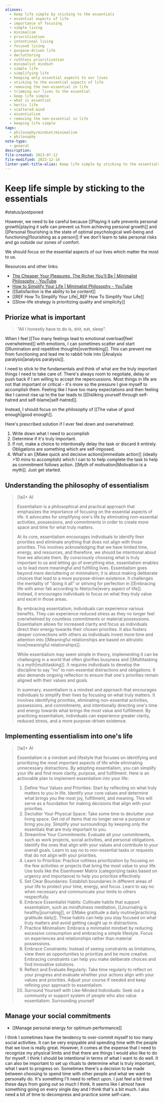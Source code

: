 ```yaml
---
aliases:
  - Keep life simple by sticking to the essentials
  - essential aspects of life
  - importance of focusing
  - simple living
  - minimalism
  - prioritization
  - intentional living
  - focused living
  - purpose-driven life
  - decluttering
  - ruthless prioritization
  - minimalist mindset
  - simple life
  - simplifying life
  - keeping only essential aspects to our lives
  - sticking to the essential aspects of life
  - removing the non-essential in life
  - trimming our lives to the essential
  - keep life simple
  - what is essential
  - hectic life
  - scattered mind
  - essentialism
  - removing the non-essential in life
  - keeping life simple
tags:
  - philosophy/mindset/minimalism
  - philosophy
note-type:
  - general
description: 
file-created: 2023-07-12
file-modified: 2023-12-14
linter-yaml-title-alias: Keep life simple by sticking to the essentials
---
```


# Keep life simple by sticking to the essentials

#status/postponed

However, we need to be careful because [[Playing it safe prevents personal growth|playing it safe can prevent us from achieving personal growth]] and [[Personal flourishing is the state of optimal psychological well-being and functioning|flourishing as a person]] if we don't learn to take personal risks and go outside our zones of comfort.

We should focus on the essential aspects of our lives which matter the most to us.

Resources and other links:
- [The Cheaper Your Pleasures, The Richer You’ll Be | Minimalist Philosophy - YouTube](https://www.youtube.com/watch?v=Oswc-jAgwgo&pp=ygUNc2ltcGxpZnkgbGlmZQ%3D%3D)
- [How to Simplify Your Life | Minimalist Philosophy - YouTube](https://www.youtube.com/watch?v=casK0pXZ5sc&pp=ygUNc2ltcGxpZnkgbGlmZQ%3D%3D)
- [[Satisfaction is the ability to be content]]
- [[REF How To Simplify Your Life|_REF How To Simplify Your Life]]
- [[Slow-life strategy is prioritizing quality and simplicity]]

## Priorize what is important

> "All I honestly have to do is, shit, eat, sleep".

When I feel [[Too many feelings lead to emotional overload|feel overwhelmed]] with emotions, I can sometimes scatter and start [[Rumination and repetitive thoughts|overthinking]]. This can prevent me from functioning and lead me to rabbit hole into [[Analysis paralysis|analysis paralysis]].

I need to stick to the fundamentals and think of what are the truly important things I need to take care of. There's always room to negotiate, delay or push back if I am willing to accept the repercussions. Most things in life are not that important or critical - it's more so the pressure I give myself to accomplish them. Feeling like I have too many expectations and then feeling like I cannot rise up to the bar leads to [[Disliking yourself through self-hatred and self-blame|self-hatred]].

Instead, I should focus on the philosophy of [[The value of good enough|good enough]].

Here's prescribed solution if I ever feel down and overwhelmed:
1. Write down what I need to accomplish
2. Determine if it's truly important. 
3. If not, make a choice to intentionally delay the task or discard it entirely. Obligations are something which are self-imposed. 
4. What's an [[Make quick and decisive actions|immediate action]] (ideally >10 mins to accomplish) which I can to to help complete the task to help as commitment follows action. [[Myth of motivation|Motivation is a myth]]. Just get started.

## Understanding the philosophy of essentialism

> [!ai]+ AI
>
> Essentialism is a philosophical and practical approach that emphasizes the importance of focusing on the essential aspects of life. It advocates for simplifying one's life by eliminating non-essential activities, possessions, and commitments in order to create more space and time for what truly matters.
>
> At its core, essentialism encourages individuals to identify their priorities and eliminate anything that does not align with those priorities. This involves acknowledging that we have limited time, energy, and resources, and therefore, we should be intentional about how we allocate them. By consciously choosing what is truly important to us and letting go of everything else, essentialism enables us to lead more meaningful and fulfilling lives.
> Essentialism goes beyond mere decluttering or minimalism; it is about making deliberate choices that lead to a more purpose-driven existence. It challenges the mentality of "doing it all" or striving for perfection in [[Embracing life with amor fati according to Nietzche|every aspect of life]]. Instead, it encourages individuals to focus on what they truly value and excel in those areas.
>
> By embracing essentialism, individuals can experience various benefits. They can experience reduced stress as they no longer feel overwhelmed by countless commitments or material possessions. Essentialism allows for increased clarity and focus as individuals direct their energy towards their chosen priorities. It also fosters deeper connections with others as individuals invest more time and attention into [[Meaningful relationships are based on altruistic love|meaningful relationships]].
>
> While essentialism may seem simple in theory, implementing it can be challenging in a world that often glorifies busyness and [[Multitasking is a myth|multitasking]]. It requires individuals to develop the discipline to say "no" to non-essential distractions and obligations. It also demands ongoing reflection to ensure that one's priorities remain aligned with their values and goals.
>
> In summary, essentialism is a mindset and approach that encourages individuals to simplify their lives by focusing on what truly matters. It involves identifying priorities, eliminating non-essential activities, possessions, and commitments, and intentionally directing one's time and energy towards what brings the most value and fulfillment. By practicing essentialism, individuals can experience greater clarity, reduced stress, and a more purpose-driven existence.

## Implementing essentialism into one's life

> [!ai]+ AI
>
> Essentialism is a mindset and lifestyle that focuses on identifying and prioritizing the most important aspects of life while eliminating unnecessary distractions. By adopting essentialism, you can simplify your life and find more clarity, purpose, and fulfillment. Here is an actionable plan to implement essentialism into your life:
> 1. Define Your Values and Priorities: Start by reflecting on what truly matters to you in life. Identify your core values and determine what brings you the most joy, fulfillment, and meaning. This will serve as a foundation for making decisions that align with your priorities.
> 2. Declutter Your Physical Space: Take some time to declutter your living space. Get rid of items that no longer serve a purpose or bring you joy. Simplify your surroundings by keeping only the essentials that are truly important to you.
> 3. Streamline Your Commitments: Evaluate all your commitments, such as work projects, social activities, and personal obligations. Identify the ones that align with your values and contribute to your overall goals. Learn to say no to non-essential tasks or requests that do not align with your priorities.
> 4. Learn to Prioritize: Practice ruthless prioritization by focusing on the few activities or projects that bring the most value to your life. Use tools like the Eisenhower Matrix (categorizing tasks based on urgency and importance) to help you prioritize effectively.
> 5. Set Clear Boundaries: Establish boundaries in different areas of your life to protect your time, energy, and focus. Learn to say no when necessary and communicate your limits to others respectfully.
> 6. Embrace Essentialist Habits: Cultivate habits that support essentialism, such as mindfulness meditation, [[Journaling is healthy|journaling]], or [[Make gratitude a daily routine|practicing gratitude daily]]. These habits can help you stay focused on what truly matters and avoid getting caught up in distractions.
> 7. Practice Minimalism: Embrace a minimalist mindset by reducing excessive consumption and embracing a simple lifestyle. Focus on experiences and relationships rather than material possessions.
> 8. Embrace Constraints: Instead of seeing constraints as limitations, view them as opportunities to prioritize and be more creative. Embracing constraints can help you make deliberate choices and find innovative solutions.
> 9. Reflect and Evaluate Regularly: Take time regularly to reflect on your progress and evaluate whether your actions align with your values and priorities. Adjust your course if needed and keep refining your approach to essentialism.
> 10. Surround Yourself with Like-Minded Individuals: Seek out a community or support system of people who also value essentialism. Surrounding yourself

## Manage your social commitments

- [[Manage personal energy for optimum performance]]

I think I sometimes have the tendency to over-commit myself to too many social activities. It can be very enjoyable and spending time with the people that we love is really great. However, it comes at the expense that I need to recognize my physical limits and that there are things I would also like to do for myself. I think I should be intentional in terms of what I want to do well. It can also be important to set up rituals to determine what is truly important, what I want to progress on. Sometimes there's a decision to be made between choosing to spend time with other people and what we want to personally do. It's something I'll need to reflect upon. I just feel a bit tired these days from going out so much I think. It seems like I almost have something going on every single day and I think that's a bit much. I also need a bit of time to decompress and practice some self-care.
